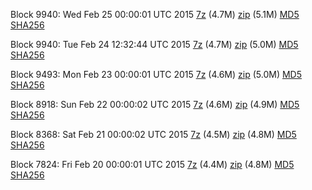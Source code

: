 Block 9940: Wed Feb 25 00:00:01 UTC 2015 [7z](https://transfer.sh/HXccb/bootstrap.dat.20150225.7z) (4.7M) [zip](https://transfer.sh/jkOnF/bootstrap.dat.20150225.zip) (5.1M) [MD5](https://transfer.sh/qPP4w/md5.txt) [SHA256](https://transfer.sh/4IFJk/sha256.txt)

Block 9940: Tue Feb 24 12:32:44 UTC 2015 [7z](https://transfer.sh/eenfG/bootstrap.dat.20150224.7z) (4.7M) [zip](https://transfer.sh/aebEC/bootstrap.dat.20150224.zip) (5.0M) [MD5](https://transfer.sh/hsS1R/md5.txt) [SHA256](https://transfer.sh/JCVUz/sha256.txt)

Block 9493: Mon Feb 23 00:00:01 UTC 2015 [7z](https://transfer.sh/3pylp/bootstrap.dat.20150223.7z) (4.6M) [zip](https://transfer.sh/RF7nL/bootstrap.dat.20150223.zip) (5.0M) [MD5](https://transfer.sh/znZD6/md5.txt) [SHA256](https://transfer.sh/Pdky3/sha256.txt)

Block 8918: Sun Feb 22 00:00:02 UTC 2015 [7z](https://transfer.sh/1f6913/bootstrap.dat.20150222.7z) (4.6M) [zip](https://transfer.sh/5LSfV/bootstrap.dat.20150222.zip) (4.9M) [MD5](https://transfer.sh/UDoL8/md5.txt) [SHA256](https://transfer.sh/14UCPg/sha256.txt)

Block 8368: Sat Feb 21 00:00:02 UTC 2015 [7z](https://transfer.sh/qH0dp/bootstrap.dat.20150221.7z) (4.5M) [zip](https://transfer.sh/9kr0S/bootstrap.dat.20150221.zip) (4.8M) [MD5](https://transfer.sh/sp47j/md5.txt) [SHA256](https://transfer.sh/k423y/sha256.txt)

Block 7824: Fri Feb 20 00:00:01 UTC 2015 [7z](https://transfer.sh/1ekjoa/bootstrap.dat.20150220.7z) (4.4M) [zip](https://transfer.sh/JmM9q/bootstrap.dat.20150220.zip) (4.8M) [MD5](https://transfer.sh/ATgYj/md5.txt) [SHA256](https://transfer.sh/Ko8h3/sha256.txt)
